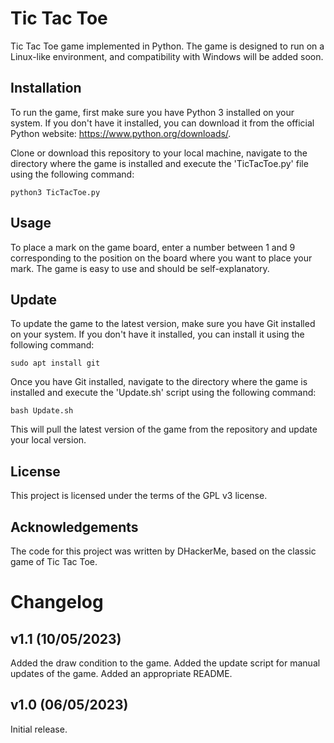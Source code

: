 # Tic Tac Toe
Tic Tac Toe game implemented in Python. The game is designed to run on a Linux-like environment, and compatibility with Windows will be added soon.

## Installation
To run the game, first make sure you have Python 3 installed on your system. If you don't have it installed, you can download it from the official Python website: https://www.python.org/downloads/.

Clone or download this repository to your local machine, navigate to the directory where the game is installed and execute the 'TicTacToe.py' file using the following command:

```
python3 TicTacToe.py
```

## Usage
To place a mark on the game board, enter a number between 1 and 9 corresponding to the position on the board where you want to place your mark. The game is easy to use and should be self-explanatory.

## Update
To update the game to the latest version, make sure you have Git installed on your system. If you don't have it installed, you can install it using the following command:

```
sudo apt install git
```

Once you have Git installed, navigate to the directory where the game is installed and execute the 'Update.sh' script using the following command:

```
bash Update.sh
```

This will pull the latest version of the game from the repository and update your local version.

## License
This project is licensed under the terms of the GPL v3 license.

## Acknowledgements
The code for this project was written by DHackerMe, based on the classic game of Tic Tac Toe.

# Changelog
## v1.1 (10/05/2023)
Added the draw condition to the game.
Added the update script for manual updates of the game.
Added an appropriate README.

## v1.0 (06/05/2023)
Initial release.
